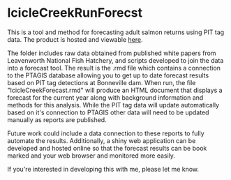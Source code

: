# IcicleCreekRunForecst
This is a tool and method for forecasting adult salmon returns using PIT tag data. The product is hosted and viewable [here](https://like-a-sturgeon.shinyapps.io/iciclecreekforecast/).

The folder includes raw data obtained from published white papers from Leavenworth National Fish Hatchery, and scripts developed to join the data into a forecast tool. The result is the .rmd file which contains a connection to the PTAGIS database allowing you to get up to date forecast results based on PIT tag detections at Bonneville dam. When run, the file "IcicleCreekForecast.rmd" will produce an HTML document that displays a forecast for the current year along with background information and methods for this analysis. While the PIT tag data will update automatically based on it's connection to PTAGIS other data will need to be updated manually as reports are published. 

Future work could include a data connection to these reports to fully automate the results. Additionally, a shiny web application can be developed and hosted online so that the forecast results can be book marked and your web browser and monitored more easily. 

If you're interested in developing this with me, please let me know.
